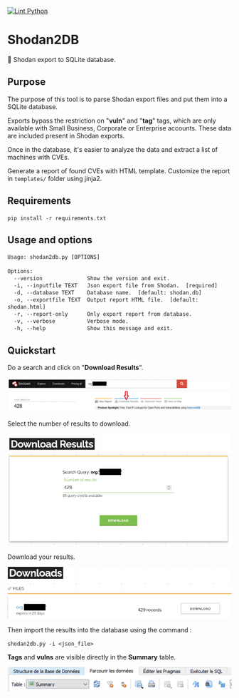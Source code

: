 [![Lint Python](https://github.com/atao/Shodan2DB/actions/workflows/main.yml/badge.svg)](https://github.com/atao/Shodan2DB/actions/workflows/main.yml)
# Shodan2DB
🔌 Shodan export to SQLite database.

## Purpose

The purpose of this tool is to parse Shodan export files and put them into a SQLite database.

Exports bypass the restriction on "**vuln**" and "**tag**" tags, which are only available with Small Business, Corporate or Enterprise accounts. These data are included present in Shodan exports.

Once in the database, it's easier to analyze the data and extract a list of machines with CVEs.

Generate a report of found CVEs with HTML template.
Customize the report in `templates/` folder using jinja2.

## Requirements
```
pip install -r requirements.txt
```

## Usage and options

```
Usage: shodan2db.py [OPTIONS]

Options:
  --version              Show the version and exit.
  -i, --inputfile TEXT   Json export file from Shodan.  [required]
  -d, --database TEXT    Database name.  [default: shodan.db]
  -o, --exportfile TEXT  Output report HTML file.  [default: shodan.html]
  -r, --report-only      Only export report from database.
  -v, --verbose          Verbose mode.
  -h, --help             Show this message and exit.
```

## Quickstart
Do a search and click on "**Download Results**".

<img src="img/Shodan Export.png">

Select the number of results to download.

<img src="img/Shodan Results.png">

Download your results.

<img src="img/Shodan Download.png">

Then import the results into the database using the command :
```
shodan2db.py -i <json_file>
```

**Tags** and **vulns** are visible directly in the **Summary** table.

<img src="img/Summary.png">
